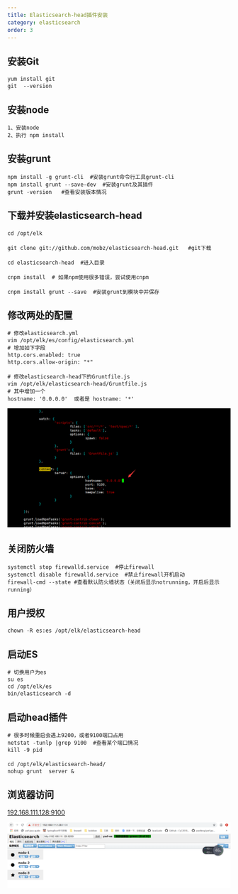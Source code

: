 ```yaml
---
title: Elasticsearch-head插件安装
category: elasticsearch
order: 3
---
```




## 安装Git

```shell
yum install git
git  --version
```

## 安装node

```
1、安装node
2、执行 npm install
```

## 安装grunt

```shell
npm install -g grunt-cli  #安装grunt命令行工具grunt-cli
npm install grunt --save-dev  #安装grunt及其插件
grunt -version   #查看安装版本情况
```

## 下载并安装elasticsearch-head

```shell
cd /opt/elk 

git clone git://github.com/mobz/elasticsearch-head.git   #git下载

cd elasticsearch-head  #进入目录

cnpm install  # 如果npm使用很多错误，尝试使用cnpm

cnpm install grunt --save  #安装grunt到模块中并保存
```

## 修改两处的配置

```shell
# 修改elasticsearch.yml
vim /opt/elk/es/config/elasticsearch.yml
# 增加如下字段
http.cors.enabled: true
http.cors.allow-origin: "*"

# 修改elasticsearch-head下的Gruntfile.js
vim /opt/elk/elasticsearch-head/Gruntfile.js
# 其中增加一个
hostname: '0.0.0.0'  或者是 hostname: '*'
```

![img](../../../images/elasticsearch/es03.png)

## 关闭防火墙

```shell
systemctl stop firewalld.service  #停止firewall
systemctl disable firewalld.service  #禁止firewall开机启动
firewall-cmd --state #查看默认防火墙状态（关闭后显示notrunning，开启后显示running）
```

## 用户授权

```shell
chown -R es:es /opt/elk/elasticsearch-head
```

## 启动ES

```shell
# 切换用户为es
su es
cd /opt/elk/es
bin/elasticsearch -d
```

##  启动head插件 

```shell
# 很多时候重启会遇上9200，或者9100端口占用
netstat -tunlp |grep 9100  #查看某个端口情况
kill -9 pid

cd /opt/elk/elasticsearch-head/
nohup grunt  server &
```

## 浏览器访问

[192.168.111.128:9100](192.168.111.128:9100)

![img](../../../images/elasticsearch/es05.png)